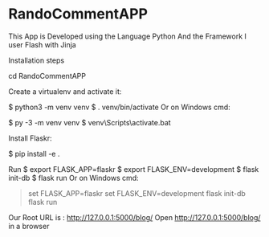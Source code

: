 # RandoCommentAPP
This App is Developed using the Language Python 
And the Framework I user Flash with Jinja

Installation steps

cd RandoCommentAPP

Create a virtualenv and activate it:

$ python3 -m venv venv
$ . venv/bin/activate
Or on Windows cmd:

$ py -3 -m venv venv
$ venv\Scripts\activate.bat

Install Flaskr:

$ pip install -e .

Run
$ export FLASK_APP=flaskr
$ export FLASK_ENV=development
$ flask init-db
$ flask run
Or on Windows cmd:

> set FLASK_APP=flaskr
> set FLASK_ENV=development
> flask init-db
> flask run

Our Root URL is : http://127.0.0.1:5000/blog/
Open http://127.0.0.1:5000/blog/ in a browser
